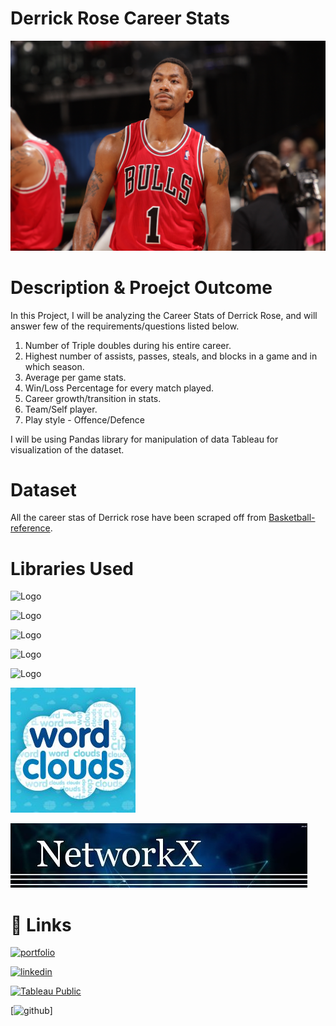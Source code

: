 # Derrick Rose Career Stats

![Derrick Rose](3_Material/DerrickRose.jpg)

# Description & Proejct Outcome
  
In this Project, I will be analyzing the Career Stats of Derrick Rose, and will answer few of the requirements/questions listed below.

 1. Number of Triple doubles during his entire  career.
 2. Highest number of assists, passes, steals, and blocks in a game and in which season.
 3. Average per game stats.
 4. Win/Loss Percentage for every match played.
 5. Career growth/transition in stats.
 6. Team/Self player.
 7. Play style - Offence/Defence

I will be using Pandas library for manipulation of data Tableau for visualization of the dataset.
 

# Dataset

  All the career stas of Derrick rose have been scraped off from [Basketball-reference](https://www.basketball-reference.com/).

  
  

# Libraries Used

![Logo](https://upload.wikimedia.org/wikipedia/commons/thumb/3/37/Plotly-logo-01-square.png/1200px-Plotly-logo-01-square.png)

![Logo](https://matplotlib.org/_static/logo2_compressed.svg)

![Logo](https://seaborn.pydata.org/_static/logo-wide-lightbg.svg)

![Logo](https://upload.wikimedia.org/wikipedia/commons/thumb/e/ed/Pandas_logo.svg/2560px-Pandas_logo.svg.png)

![Logo](https://upload.wikimedia.org/wikipedia/commons/thumb/3/31/NumPy_logo_2020.svg/1280px-NumPy_logo_2020.svg.png)

![Logo](https://github.com/DheerajKumar97/FIFA-World-Cup-Analysis/blob/master/wordcloud.jpeg?raw=true)

![Logo](https://github.com/DheerajKumar97/FIFA-World-Cup-Analysis/raw/master/hqdefault.jpg)

   

# 🔗 Links

  

[![portfolio](https://img.shields.io/badge/my_portfolio-000?style=for-the-badge&logo=ko-fi&logoColor=white)]("")

[![linkedin](https://img.shields.io/badge/linkedin-0A66C2?style=for-the-badge&logo=linkedin&logoColor=white)](https://www.linkedin.com/in/isagarparyani/)

[![Tableau Public](https://img.shields.io/badge/Tableau-E97627?style=for-the-badge&logo=Tableau&logoColor=white)]("")

[![github]("")]